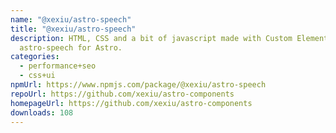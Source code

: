 ```yaml
---
name: "@xexiu/astro-speech"
title: "@xexiu/astro-speech"
description: HTML, CSS and a bit of javascript made with Custom Elements
  astro-speech for Astro.
categories:
  - performance+seo
  - css+ui
npmUrl: https://www.npmjs.com/package/@xexiu/astro-speech
repoUrl: https://github.com/xexiu/astro-components
homepageUrl: https://github.com/xexiu/astro-components
downloads: 108
---
```

